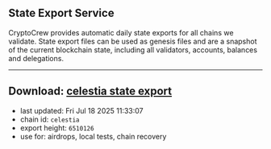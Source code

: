 ## State Export Service
CryptoCrew provides automatic daily state exports for all chains we validate. State export files can be used as genesis files and are a snapshot of the current blockchain state, including all validators, accounts, balances and delegations.

---
**Download: [celestia state export](https://dl-eu2.ccvalidators.com/SERVICE/celestia/celestia_export_6510126.json)**
---

- last updated: Fri Jul 18 2025 11:33:07
- chain id: `celestia`
- export height: `6510126`
- use for: airdrops, local tests, chain recovery
